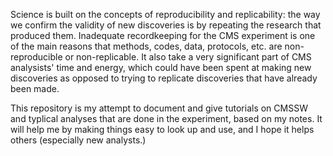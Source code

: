 Science is built on the concepts of reproducibility and replicability: the way we confirm the validity of new discoveries is by repeating the research that produced them. Inadequate recordkeeping for the CMS experiment is one of the main reasons that methods, codes, data, protocols, etc. are non-reproducible or non-replicable. It also take a very significant part of CMS analysists' time and energy, which could have been spent at making new discoveries as opposed to trying to replicate discoveries that have already been made.

This repository is my attempt to document and give tutorials on CMSSW and typlical analyses that are done in the experiment, based on my notes. It will help me by making things easy to look up and use, and I hope it helps others (especially new analysts.)
